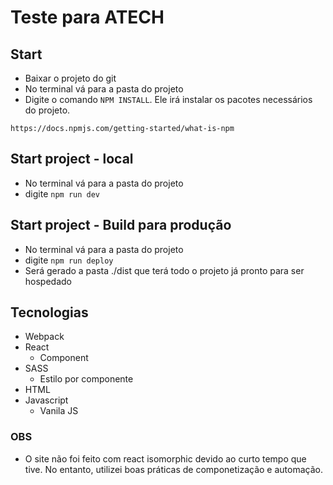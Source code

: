 # Teste para ATECH

## Start
- Baixar o projeto do git
- No terminal vá para a pasta do projeto
- Digite o comando `NPM INSTALL`. Ele irá instalar os pacotes necessários do projeto.

```
https://docs.npmjs.com/getting-started/what-is-npm

```

## Start project - local
- No terminal vá para a pasta do projeto
- digite `npm run dev`

## Start project - Build para produção
- No terminal vá para a pasta do projeto
- digite `npm run deploy`
- Será gerado a pasta ./dist que terá todo o projeto já pronto para ser hospedado

## Tecnologias
- Webpack
- React
  - Component
- SASS
  - Estilo por componente
- HTML
- Javascript
  - Vanila JS


### OBS
- O site não foi feito com react isomorphic devido ao curto tempo que tive. No entanto, utilizei boas práticas de componetização e automação.
